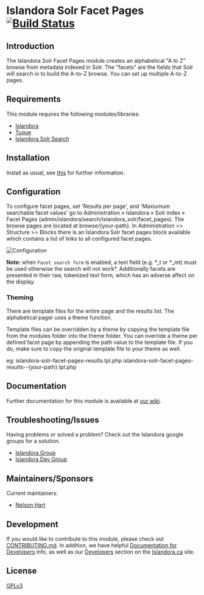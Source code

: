 # Islandora Solr Facet Pages [![Build Status](https://travis-ci.org/Islandora/islandora_solr_facet_pages.png?branch=7.x)](https://travis-ci.org/Islandora/islandora_solr_facet_pages)

## Introduction

The Islandora Solr Facet Pages module creates an alphabetical "A to Z" browse from metadata indexed in Solr. The "facets" are the fields that Solr will search in to build the A-to-Z browse. You can set up multiple A-to-Z pages.

## Requirements

This module requires the following modules/libraries:

* [Islandora](https://github.com/islandora/islandora)
* [Tuque](https://github.com/islandora/tuque)
* [Islandora Solr Search](https://github.com/Islandora/islandora_solr_search)

## Installation

Install as usual, see [this](https://drupal.org/documentation/install/modules-themes/modules-7) for further information.

## Configuration

To configure facet pages, set 'Results per page', and 'Maxiumum searchable facet values' go to Administration » Islandora » Solr index » Facet Pages (admin/islandora/search/islandora_solr/facet_pages). The browse pages are located at browse/{your-path}.  In Administration >> Structure >> Blocks there is an Islandora Solr facet pages block available which contains a list of links to all configured facet pages.

![Configuration](https://cloud.githubusercontent.com/assets/2052902/25148002/6e9ece5c-2447-11e7-8218-b468558d16b8.png)

**Note:** when `Facet search form` is enabled, a text field (e.g. *_t or *_mt) must be used otherwise the search will not work\*. Additionally facets are presented in their raw, tokenized text form, which has an adverse affect on the display.

### Theming

There are template files for the entire page and the results list. The alphabetical pager uses a theme function.

Template files can be overridden by a theme by copying the template file from the modules folder into the theme folder. You can override a theme per defined facet page by appending the path value to the template file. If you do, make sure to copy the original template file to your theme as well.

eg:
islandora-solr-facet-pages-results.tpl.php
islandora-solr-facet-pages-results--{your-path}.tpl.php

## Documentation

Further documentation for this module is available at [our wiki](https://wiki.duraspace.org/display/ISLANDORA/Islandora+Solr+Facet+Pages).

## Troubleshooting/Issues

Having problems or solved a problem? Check out the Islandora google groups for a solution.

* [Islandora Group](https://groups.google.com/forum/?hl=en&fromgroups#!forum/islandora)
* [Islandora Dev Group](https://groups.google.com/forum/?hl=en&fromgroups#!forum/islandora-dev)

## Maintainers/Sponsors

Current maintainers:

* [Nelson Hart](https://github.com/nhart)

## Development

If you would like to contribute to this module, please check out [CONTRIBUTING.md](CONTRIBUTING.md). In addition, we have helpful [Documentation for Developers](https://github.com/Islandora/islandora/wiki#wiki-documentation-for-developers) info, as well as our [Developers](http://islandora.ca/developers) section on the [Islandora.ca](http://islandora.ca) site.

## License

[GPLv3](http://www.gnu.org/licenses/gpl-3.0.txt)
